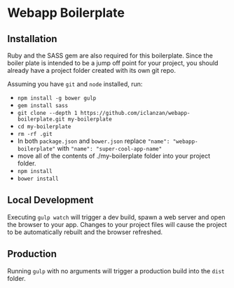 # Webapp Boilerplate #

## Installation ##

Ruby and the SASS gem are also required for this boilerplate. Since the boiler plate is intended to be a jump off point for your project, you should already have a project folder created with its own git repo.

Assuming you have `git` and `node` installed, run:

+ `npm install -g bower gulp`
+ `gem install sass`
+ `git clone --depth 1 https://github.com/iclanzan/webapp-boilerplate.git my-boilerplate`
+ `cd my-boilerplate`
+ `rm -rf .git`
+ In both `package.json` and `bower.json` replace `"name": "webapp-boilerplate"` with `"name": "super-cool-app-name"`
+ move all of the contents of ./my-boilerplate folder into your project folder.
+ `npm install`
+ `bower install`

## Local Development ##

Executing `gulp watch` will trigger a dev build, spawn a web server and open the browser to your app. Changes to your project files will cause the project to be automatically rebuilt and the browser refreshed.


## Production ##

Running `gulp` with no arguments will trigger a production build into the `dist` folder.
